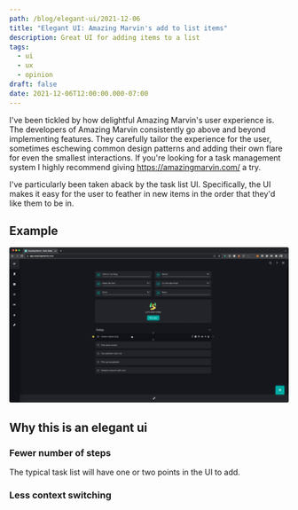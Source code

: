```yaml
---
path: /blog/elegant-ui/2021-12-06
title: "Elegant UI: Amazing Marvin's add to list items"
description: Great UI for adding items to a list
tags:
  - ui
  - ux
  - opinion
draft: false
date: 2021-12-06T12:00:00.000-07:00
---
```

I've been tickled by how delightful Amazing Marvin's user experience is. The developers of Amazing Marvin consistently go above and beyond implementing features. They carefully tailor the experience for the user, sometimes eschewing common design patterns and adding their own flare for even the smallest interactions. If you're looking for a task management system I highly recommend giving https://amazingmarvin.com/ a try.

I've particularly been taken aback by the task list UI. Specifically, the UI makes it easy for the user to feather in new items in the order that they'd like them to be in.

## Example

![Animated image of user viewing a list hovering over a list item and the list item displaying a plus above and below in the ui](2021-12-06-10.19.21.gif)

## Why this is an elegant ui

### Fewer number of steps

The typical task list will have one or two points in the UI to add.

### Less context switching

